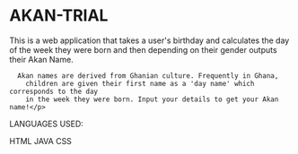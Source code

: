 ﻿# AKAN-TRIAL
 
This is a web application that takes a user's birthday and calculates the day of the week 
        they were born and then depending on their gender outputs their Akan Name. 

      Akan names are derived from Ghanian culture. Frequently in Ghana, 
        children are given their first name as a 'day name' which corresponds to the day 
        in the week they were born. Input your details to get your Akan name!</p>

LANGUAGES USED:

HTML
JAVA 
CSS
